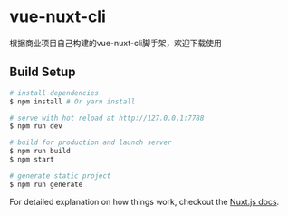 # vue-nuxt-cli
根据商业项目自己构建的vue-nuxt-cli脚手架，欢迎下载使用

## Build Setup

``` bash
# install dependencies
$ npm install # Or yarn install

# serve with hot reload at http://127.0.0.1:7788
$ npm run dev

# build for production and launch server
$ npm run build
$ npm start

# generate static project
$ npm run generate
```

For detailed explanation on how things work, checkout the [Nuxt.js docs](https://github.com/nuxt/nuxt.js).
